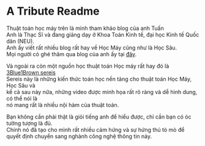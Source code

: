 # A Tribute Readme

Thuật toán học máy trên là mình tham khảo blog của anh Tuấn\
Anh là Thạc Sĩ và đang giảng dạy ở Khoa Toán Kinh tế, đại học Kinh tế Quốc dân (NEU).\
Anh ấy viết rất nhiều blog rất hay về Học Máy cũng như là Học Sâu.\
Mọi người có ghé thăm qua blog của anh ấy tại [đây](https://nttuan8.com/gioi-thieu-ve-deep-learning/#Khoa_Deep_Learning_co_ban).

Và ngoài ra còn một nguồn học thuật toán Học máy rất hay đó là [3Blue1Brown sereis](https://www.youtube.com/playlist?list=PLZHQObOWTQDMsr9K-rj53DwVRMYO3t5Yr)
\
Sereis này là những kiến thức toán học nền tảng cho thuật toán Học Máy, Học Sâu và \
kể cả sau này nữa, những video được minh họa rất rõ ràng và dễ hình dung, có thể nói là\
nó mang rất là nhiều nội hàm của thuật toán.

Bạn không cần phải thật là giỏi tiếng anh để hiểu được, chỉ cần bạn có óc tưởng tượng là đủ.\
Chính nó đã tạo cho mình rất nhiều cảm hứng và sự hứng thú tò mò để quyết định chuyển sang nghành công nghệ thông tin này.

